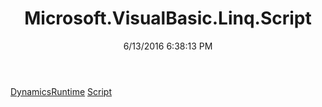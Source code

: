 ﻿---
title: Microsoft.VisualBasic.Linq.Script
date: 6/13/2016 6:38:13 PM
---

[DynamicsRuntime](T-Microsoft.VisualBasic.Linq.Script.DynamicsRuntime.html)
[Script](T-Microsoft.VisualBasic.Linq.Script.Script.html)

